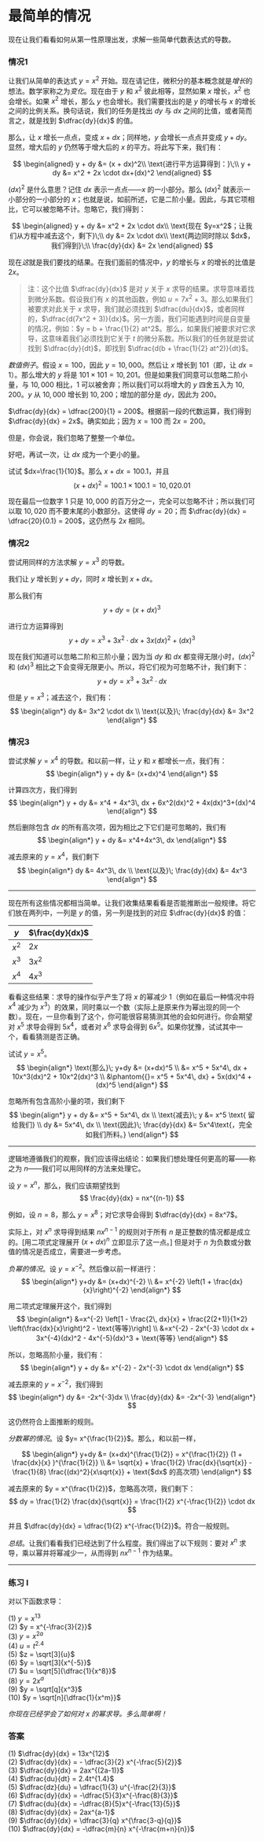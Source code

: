 # 最简单的情况

现在让我们看看如何从第一性原理出发，求解一些简单代数表达式的导数。

### 情况1
让我们从简单的表达式 $y=x^2$ 开始。现在请记住，微积分的基本概念就是*增长*的想法。数学家称之为*变化*。现在由于 $y$ 和 $x^2$ 彼此相等，显然如果 $x$ 增长，$x^2$ 也会增长。如果 $x^2$ 增长，那么 $y$ 也会增长。我们需要找出的是 $y$ 的增长与 $x$ 的增长之间的比例关系。换句话说，我们的任务是找出 $dy$ 与 $dx$ 之间的比值，或者简而言之，就是找到 $\dfrac{dy}{dx}$ 的值。

那么，让 $x$ 增长一点点，变成 $x + dx$；同样地，$y$ 会增长一点点并变成 $y + dy$。显然，增大后的 $y$ 仍然等于增大后的 $x$ 的平方。将此写下来，我们有：

$$
\begin{aligned} 
y + dy &= (x + dx)^2\\ 
\text{进行平方运算得到：}\;\\ 
y + dy &= x^2 + 2x \cdot dx+(dx)^2 
\end{aligned}
$$

$(dx)^2$ 是什么意思？记住 $dx$ 表示一点点——$x$ 的一小部分。那么 $(dx)^2$ 就表示一小部分的一小部分的 $x$；也就是说，如前所述，它是二阶小量。因此，与其它项相比，它可以被忽略不计。忽略它，我们得到：

$$
\begin{aligned} 
y + dy &= x^2 + 2x \cdot dx\\  
\text{现在 $y=x^2$；让我们从方程中减去这个，剩下}\;\\ 
dy &= 2x \cdot dx\\  
\text{两边同时除以 $dx$，我们得到}\;\\ 
\frac{dy}{dx} &= 2x 
\end{aligned}
$$

现在*这*就是我们要找的结果。在我们面前的情况中，$y$ 的增长与 $x$ 的增长的比值是 $2x$。

> 注：这个比值 $\dfrac{dy}{dx}$ 是对 $y$ 关于 $x$ 求导的结果。求导意味着找到微分系数。假设我们有 $x$ 的其他函数，例如 $u = 7x^2 + 3$。那么如果我们被要求对此关于 $x$ 求导，我们就必须找到 $\dfrac{du}{dx}$，或者同样的，$\dfrac{d(7x^2 + 3)}{dx}$。另一方面，我们可能遇到时间是自变量的情况，例如：$y = b + \frac{1}{2} at^2$。那么，如果我们被要求对它求导，这意味着我们必须找到它关于 $t$ 的微分系数。所以我们的任务就是尝试找到 $\dfrac{dy}{dt}$，即找到 $\dfrac{d(b + \frac{1}{2} at^2)}{dt}$。

*数值例子*。假设 $x=100$，因此 $y=10,000$。然后让 $x$ 增长到 $101$（即，让 $dx=1$）。那么增大的 $y$ 将是 $101 × 101 = 10,201$。但是如果我们同意可以忽略二阶小量，与 $10,000$ 相比，$1$ 可以被舍弃；所以我们可以将增大的 $y$ 四舍五入为 $10,200$。$y$ 从 $10,000$ 增长到 $10,200$；增加的部分是 $dy$，因此为 $200$。

$\dfrac{dy}{dx} = \dfrac{200}{1} = 200$。根据前一段的代数运算，我们得到 $\dfrac{dy}{dx} = 2x$。确实如此；因为 $x=100$ 而 $2x=200$。

但是，你会说，我们忽略了整整一个单位。

好吧，再试一次，让 $dx$ 成为一个更小的量。

试试 $dx=\frac{1}{10}$。那么 $x+dx=100.1$，并且
$$
(x+dx)^2 = 100.1 × 100.1 = 10,020.01
$$

现在最后一位数字 $1$ 只是 $10,000$ 的百万分之一，完全可以忽略不计；所以我们可以取 $10,020$ 而不要末尾的小数部分。这使得 $dy=20$；而 $\dfrac{dy}{dx} = \dfrac{20}{0.1} = 200$，这仍然与 $2x$ 相同。

### 情况2
尝试用同样的方法求解 $y = x^3$ 的导数。

我们让 $y$ 增长到 $y+dy$，同时 $x$ 增长到 $x+dx$。

那么我们有
$$
y + dy = (x + dx)^3
$$

进行立方运算得到
$$
y + dy = x^3 + 3x^2 \cdot dx + 3x(dx)^2+(dx)^3
$$

现在我们知道可以忽略二阶和三阶小量；因为当 $dy$ 和 $dx$ 都变得无限小时，$(dx)^2$ 和 $(dx)^3$ 相比之下会变得无限更小。所以，将它们视为可忽略不计，我们剩下：
$$
y + dy=x^3+3x^2 \cdot dx
$$

但是 $y=x^3$；减去这个，我们有：
$$
\begin{align*} 
dy &= 3x^2 \cdot dx \\ 
\text{以及}\; \frac{dy}{dx} &= 3x^2 
\end{align*}
$$

### 情况3
尝试求解 $y=x^4$ 的导数。和以前一样，让 $y$ 和 $x$ 都增长一点，我们有：
$$
\begin{align*} 
y + dy &= (x+dx)^4 
\end{align*}
$$

计算四次方，我们得到
$$
\begin{align*} 
y + dy &= x^4 + 4x^3\, dx + 6x^2(dx)^2 + 4x(dx)^3+(dx)^4 
\end{align*}
$$

然后删除包含 $dx$ 的所有高次项，因为相比之下它们是可忽略的，我们有
$$
\begin{align*} 
y + dy &= x^4+4x^3\, dx 
\end{align*}
$$

减去原来的 $y=x^4$，我们剩下
$$
\begin{align*} 
dy &= 4x^3\, dx \\ 
\text{以及}\; \frac{dy}{dx} &= 4x^3 
\end{align*}
$$

---

现在所有这些情况都相当简单。让我们收集结果看看是否能推断出一般规律。将它们放在两列中，一列是 $y$ 的值，另一列是找到的对应 $\dfrac{dy}{dx}$ 的值：

|$y$|$\frac{dy}{dx}$|
|---|---|
|$x^2$|$2x$|
|$x^3$|$3x^2$|
|$x^4$|$4x^3$|

看看这些结果：求导的操作似乎产生了将 $x$ 的幂减少 $1$（例如在最后一种情况中将 $x^4$ 减少为 $x^3$）的效果，同时乘以一个数（实际上是原来作为幂出现的同一个数）。现在，一旦你看到了这个，你可能很容易猜测其他的会如何进行。你会期望对 $x^5$ 求导会得到 $5x^4$，或者对 $x^6$ 求导会得到 $6x^5$。如果你犹豫，试试其中一个，看看猜测是否正确。

试试 $y = x^5$。
$$
\begin{align*} 
\text{那么}\; y+dy &= (x+dx)^5 \\
     &= x^5 + 5x^4\, dx + 10x^3(dx)^2  + 10x^2(dx)^3 \\
     &\phantom{{}= x^5 + 5x^4\, dx} + 5x(dx)^4 + (dx)^5 
\end{align*}
$$

忽略所有包含高阶小量的项，我们剩下
$$
\begin{align*} 
y + dy &= x^5 + 5x^4\, dx \\
\text{减去}\; y &= x^5 \text{ 留给我们} \\ 
dy &= 5x^4\, dx \\
\text{因此}\; \frac{dy}{dx} &= 5x^4\text{，完全如我们所料。} 
\end{align*}
$$

---

逻辑地遵循我们的观察，我们应该得出结论：如果我们想处理任何更高的幂——称之为 $n$——我们可以用同样的方法来处理它。

设 $y = x^n$，那么，我们应该期望找到
$$
\frac{dy}{dx} = nx^{(n-1)}
$$

例如，设 $n=8$，那么 $y=x^8$；对它求导会得到 $\dfrac{dy}{dx} = 8x^7$。

实际上，对 $x^n$ 求导得到结果 $nx^{n-1}$ 的规则对于所有 $n$ 是正整数的情况都是成立的。[用二项式定理展开 $(x + dx)^n$ 立即显示了这一点。] 但是对于 $n$ 为负数或分数值的情况是否成立，需要进一步考虑。

*负幂的情况*。设 $y = x^{-2}$。然后像以前一样进行：
$$
\begin{align*} 
y+dy &= (x+dx)^{-2} \\
     &= x^{-2} \left(1 + \frac{dx}{x}\right)^{-2} 
\end{align*}
$$

用二项式定理展开这个，我们得到
$$
\begin{align*} 
&=x^{-2} \left[1 - \frac{2\, dx}{x} +
    \frac{2(2+1)}{1×2} \left(\frac{dx}{x}\right)^2 -
    \text{等等}\right]  \\ 
&=x^{-2} - 2x^{-3} \cdot dx + 3x^{-4}(dx)^2 - 4x^{-5}(dx)^3 + \text{等等} 
\end{align*}
$$

所以，忽略高阶小量，我们有：
$$
\begin{align*}
       y + dy &= x^{-2} - 2x^{-3} \cdot dx 
\end{align*}
$$

减去原来的 $y = x^{-2}$，我们得到
$$
\begin{align*}
           dy &= -2x^{-3}dx \\   
\frac{dy}{dx} &= -2x^{-3} 
\end{align*}
$$

这仍然符合上面推断的规则。

*分数幂的情况*。设 $y= x^{\frac{1}{2}}$。那么，和以前一样，

$$
\begin{align*} 
y+dy &= (x+dx)^{\frac{1}{2}} = x^{\frac{1}{2}} (1 + \frac{dx}{x} )^{\frac{1}{2}} \\
     &= \sqrt{x} + \frac{1}{2} \frac{dx}{\sqrt{x}} - \frac{1}{8}
        \frac{(dx)^2}{x\sqrt{x}} + \text{$dx$ 的高次项} 
\end{align*}
$$

减去原来的 $y = x^{\frac{1}{2}}$，忽略高次项，我们剩下：
$$
dy = \frac{1}{2} \frac{dx}{\sqrt{x}} = \frac{1}{2} x^{-\frac{1}{2}} \cdot dx
$$

并且 $\dfrac{dy}{dx} = \dfrac{1}{2} x^{-\frac{1}{2}}$。符合一般规则。

*总结*。让我们看看我们已经达到了什么程度。我们得出了以下规则：要对 $x^n$ 求导，乘以幂并将幂减少一，从而得到 $nx^{n-1}$ 作为结果。

---

### 练习 I
对以下函数求导：

(1) $y = x^{13}$   
(2) $y = x^{-\frac{3}{2}}$   
(3) $y = x^{2a}$   
(4) $u = t^{2.4}$   
(5) $z = \sqrt[3]{u}$   
(6) $y = \sqrt[3]{x^{-5}}$   
(7) $u = \sqrt[5]{\dfrac{1}{x^8}}$   
(8) $y = 2x^a$   
(9) $y = \sqrt[q]{x^3}$   
(10) $y = \sqrt[n]{\dfrac{1}{x^m}}$  

*你现在已经学会了如何对 $x$ 的幂求导。多么简单啊！*

### 答案

(1) $\dfrac{dy}{dx} = 13x^{12}$  
(2) $\dfrac{dy}{dx} = - \dfrac{3}{2} x^{-\frac{5}{2}}$  
(3) $\dfrac{dy}{dx} = 2ax^{(2a-1)}$  
(4) $\dfrac{du}{dt} = 2.4t^{1.4}$  
(5) $\dfrac{dz}{du} = \dfrac{1}{3} u^{-\frac{2}{3}}$  
(6) $\dfrac{dy}{dx} = -\dfrac{5}{3}x^{-\frac{8}{3}}$  
(7) $\dfrac{du}{dx} = -\dfrac{8}{5}x^{-\frac{13}{5}}$  
(8) $\dfrac{dy}{dx} = 2ax^{a-1}$  
(9) $\dfrac{dy}{dx} = \dfrac{3}{q} x^{\frac{3-q}{q}}$  
(10) $\dfrac{dy}{dx} = -\dfrac{m}{n} x^{-\frac{m+n}{n}}$  

